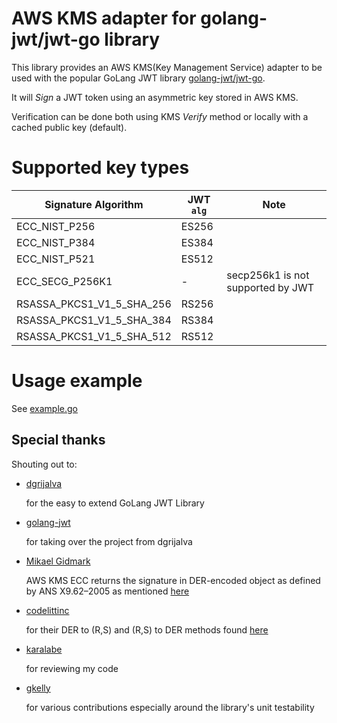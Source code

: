 # AWS KMS adapter for golang-jwt/jwt-go library
This library provides an AWS KMS(Key Management Service) adapter to be used with the popular GoLang JWT library
[golang-jwt/jwt-go](https://github.com/golang-jwt/jwt).

It will *Sign* a JWT token using an asymmetric key stored in AWS KMS.

Verification can be done both using KMS *Verify* method or locally with a cached public key (default).

# Supported key types
| Signature Algorithm       | JWT `alg` | Note                              |
|---------------------------|-----------|-----------------------------------|
| ECC_NIST_P256             | ES256     |                                   |
| ECC_NIST_P384             | ES384     |                                   |
| ECC_NIST_P521             | ES512     |                                   |
| ECC_SECG_P256K1           | -         | secp256k1 is not supported by JWT |
| RSASSA_PKCS1_V1_5_SHA_256 | RS256     |                                   |
| RSASSA_PKCS1_V1_5_SHA_384 | RS384     |                                   |
| RSASSA_PKCS1_V1_5_SHA_512 | RS512     |                                   |

# Usage example
See [example.go](./example/example.go)

## Special thanks
Shouting out to:

* [dgrijalva](https://github.com/dgrijalva)

  for the easy to extend GoLang JWT Library

* [golang-jwt](https://github.com/golang-jwt)

  for taking over the project from dgrijalva

* [Mikael Gidmark](https://stackoverflow.com/users/300598/mikael-gidmark)

  AWS KMS ECC returns the signature in DER-encoded object as defined by ANS X9.62–2005 as
  mentioned [here](https://stackoverflow.com/a/66205185/8195214)

* [codelittinc](https://github.com/codelittinc)

  for their DER to (R,S) and (R,S) to DER methods
  found [here](https://github.com/codelittinc/gobitauth/blob/master/sign.go#L70)

* [karalabe](https://github.com/karalabe)

  for reviewing my code
  
* [gkelly](https://github.com/gkelly)

  for various contributions especially around the library's unit testability
